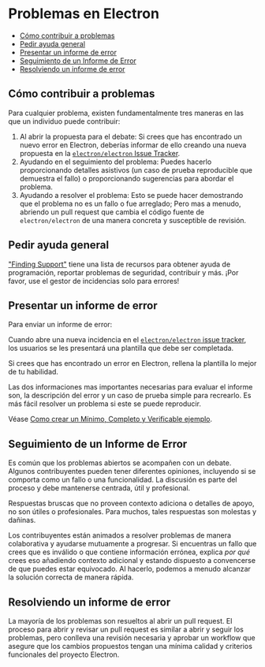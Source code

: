 # Problemas en Electron

* [Cómo contribuir a problemas](#how-to-contribute-to-issues)
* [Pedir ayuda general](#asking-for-general-help)
* [Presentar un informe de error](#submitting-a-bug-report)
* [Seguimiento de un Informe de Error](#triaging-a-bug-report)
* [Resolviendo un informe de error](#resolving-a-bug-report)

## Cómo contribuir a problemas

Para cualquier problema, existen fundamentalmente tres maneras en las que un individuo puede contribuir:

1. Al abrir la propuesta para el debate: Si crees que has encontrado un nuevo error en Electron, deberías informar de ello creando una nueva propuesta en la [`electron/electron` Issue Tracker](https://github.com/electron/electron/issues).
2. Ayudando en el seguimiento del problema: Puedes hacerlo proporcionando detalles asistivos (un caso de prueba reproducible que demuestra el fallo) o proporcionando sugerencias para abordar el problema.
3. Ayudando a resolver el problema: Esto se puede hacer demostrando que el problema no es un fallo o fue arreglado; Pero mas a menudo, abriendo un pull request que cambia el código fuente de `electron/electron` de una manera concreta y susceptible de revisión.

## Pedir ayuda general

["Finding Support"](../tutorial/support.md#finding-support) tiene una lista de recursos para obtener ayuda de programación, reportar problemas de seguridad, contribuir y más. ¡Por favor, use el gestor de incidencias solo para errores!

## Presentar un informe de error

Para enviar un informe de error:

Cuando abre una nueva incidencia en el [`electron/electron` issue tracker](https://github.com/electron/electron/issues/new/choose), los usuarios se les presentará una plantilla que debe ser completada.

Si crees que has encontrado un error en Electron, rellena la plantilla lo mejor de tu habilidad.

Las dos informaciones mas importantes necesarias para evaluar el informe son, la descripción del error y un caso de prueba simple para recrearlo. Es más fácil resolver un problema si este se puede reproducir.

Véase [Como crear un Mínimo, Completo y Verificable ejemplo](https://stackoverflow.com/help/mcve).

## Seguimiento de un Informe de Error

Es común que los problemas abiertos se acompañen con un debate. Algunos contribuyentes pueden tener diferentes opiniones, incluyendo si se comporta como un fallo o una funcionalidad. La discusión es parte del proceso y debe mantenerse centrada, útil y profesional.

Respuestas bruscas que no proveen contexto adiciona o detalles de apoyo, no son útiles o profesionales. Para muchos, tales respuestas son molestas y dañinas.

Los contribuyentes están animados a resolver problemas de manera colaborativa y ayudarse mutuamente a progresar. Si encuentras un fallo que crees que es inválido o que contiene información errónea, explica *por qué* crees eso añadiendo contexto adicional y estando dispuesto a convencerse de que puedes estar equivocado. Al hacerlo, podemos a menudo alcanzar la solución correcta de manera rápida.

## Resolviendo un informe de error

La mayoría de los problemas son resueltos al abrir un pull request. El proceso para abrir y revisar un pull request es similar a abrir y seguir los problemas, pero conlleva una revisión necesaria y aprobar un workflow que asegure que los cambios propuestos tengan una mínima calidad y criterios funcionales del proyecto Electron.
